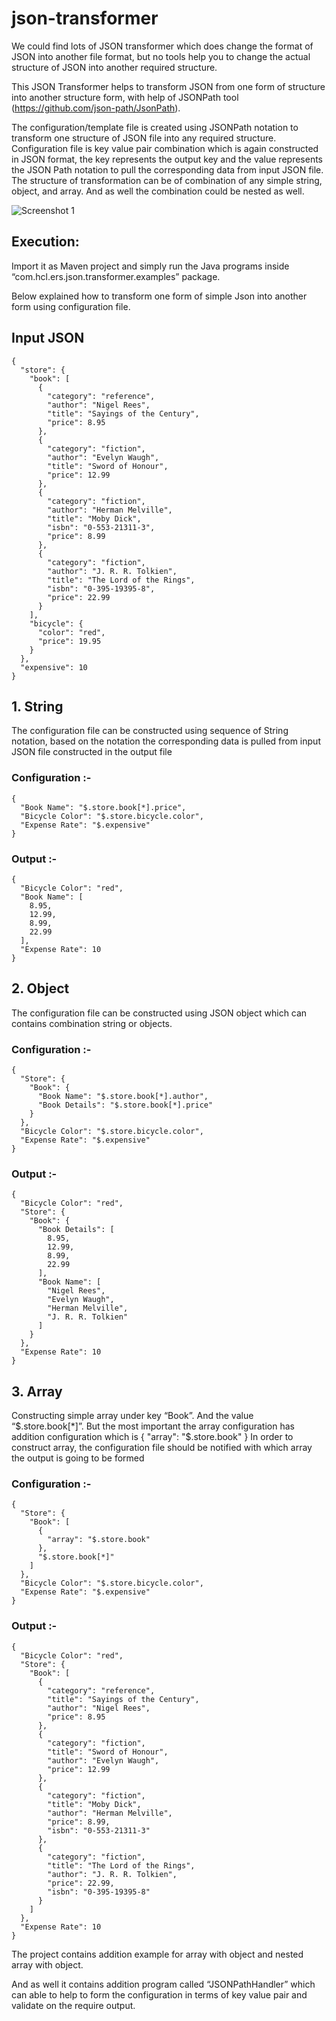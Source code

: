 # json-transformer

We could find lots of JSON transformer which does change the format of JSON into another file format, but no tools help you to change the actual structure of JSON into another required structure. 

This JSON Transformer helps to transform JSON from one form of structure into another structure form, with help of JSONPath tool (https://github.com/json-path/JsonPath). 

The configuration/template file is created using JSONPath notation to transform one structure of JSON file into any required structure. Configuration file is key value pair combination which is again constructed in JSON format, the key represents the output key and the value represents the JSON Path notation to pull the corresponding data from input JSON file.
The structure of transformation can be of combination of any simple string, object, and array. And as well the combination could be nested as well.

![Screenshot 1](https://github.com/sarathbabur/json-transformer/blob/master/img/Process.JPG)

## Execution: 
Import it as Maven project and simply run the Java programs inside “com.hcl.ers.json.transformer.examples” package. 

Below explained how to transform one form of simple Json into another form using configuration file.

## Input JSON
```
{
  "store": {
    "book": [
      {
        "category": "reference",
        "author": "Nigel Rees",
        "title": "Sayings of the Century",
        "price": 8.95
      },
      {
        "category": "fiction",
        "author": "Evelyn Waugh",
        "title": "Sword of Honour",
        "price": 12.99
      },
      {
        "category": "fiction",
        "author": "Herman Melville",
        "title": "Moby Dick",
        "isbn": "0-553-21311-3",
        "price": 8.99
      },
      {
        "category": "fiction",
        "author": "J. R. R. Tolkien",
        "title": "The Lord of the Rings",
        "isbn": "0-395-19395-8",
        "price": 22.99
      }
    ],
    "bicycle": {
      "color": "red",
      "price": 19.95
    }
  },
  "expensive": 10
}
```

## 1. String
The configuration file can be constructed using sequence of String notation, based on the notation the corresponding data is pulled from input JSON file constructed in the output file

### Configuration :-
```
{
  "Book Name": "$.store.book[*].price",
  "Bicycle Color": "$.store.bicycle.color",
  "Expense Rate": "$.expensive"
}
```
### Output :-
```
{
  "Bicycle Color": "red",
  "Book Name": [
    8.95,
    12.99,
    8.99,
    22.99
  ],
  "Expense Rate": 10
}
```

## 2. Object
The configuration file can be constructed using JSON object which can contains combination string or objects. 

### Configuration :-
```
{
  "Store": {
    "Book": {
      "Book Name": "$.store.book[*].author",
      "Book Details": "$.store.book[*].price"
    }
  },
  "Bicycle Color": "$.store.bicycle.color",
  "Expense Rate": "$.expensive"
}
```
### Output :-
```
{
  "Bicycle Color": "red",
  "Store": {
    "Book": {
      "Book Details": [
        8.95,
        12.99,
        8.99,
        22.99
      ],
      "Book Name": [
        "Nigel Rees",
        "Evelyn Waugh",
        "Herman Melville",
        "J. R. R. Tolkien"
      ]
    }
  },
  "Expense Rate": 10
}
```

## 3. Array
Constructing simple array under key “Book”. And the value “$.store.book[*]”. But the most important the array configuration has addition configuration which is 
      {
        "array": "$.store.book"
      }
In order to construct array, the configuration file should be notified with which array the output is going to be formed


### Configuration :-
```
{
  "Store": {
    "Book": [
      {
        "array": "$.store.book"
      },
      "$.store.book[*]"
    ]
  },
  "Bicycle Color": "$.store.bicycle.color",
  "Expense Rate": "$.expensive"
}
```
### Output :-
```
{
  "Bicycle Color": "red",
  "Store": {
    "Book": [
      {
        "category": "reference",
        "title": "Sayings of the Century",
        "author": "Nigel Rees",
        "price": 8.95
      },
      {
        "category": "fiction",
        "title": "Sword of Honour",
        "author": "Evelyn Waugh",
        "price": 12.99
      },
      {
        "category": "fiction",
        "title": "Moby Dick",
        "author": "Herman Melville",
        "price": 8.99,
        "isbn": "0-553-21311-3"
      },
      {
        "category": "fiction",
        "title": "The Lord of the Rings",
        "author": "J. R. R. Tolkien",
        "price": 22.99,
        "isbn": "0-395-19395-8"
      }
    ]
  },
  "Expense Rate": 10
}
```


The project contains addition example for array with object and nested array with object. 

And as well it contains addition program called “JSONPathHandler” which can able to help to form the configuration in terms of key value pair and validate on the require output.
